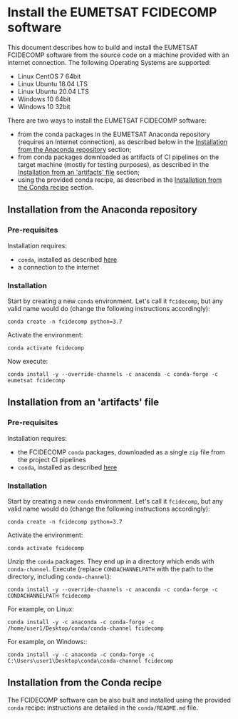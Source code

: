 # Install the EUMETSAT FCIDECOMP software

This document describes how to build and install the EUMETSAT FCIDECOMP software from the source code on a machine
provided with an internet connection.
The following Operating Systems are supported:

- Linux CentOS 7 64bit
- Linux Ubuntu 18.04 LTS
- Linux Ubuntu 20.04 LTS
- Windows 10 64bit
- Windows 10 32bit

There are two ways to install the EUMETSAT FCIDECOMP software:

- from the conda packages in the EUMETSAT Anaconda repository (requires an Internet connection),
as described below in the [Installation from the Anaconda repository](#installation-from-the-anaconda-repository)
section;
- from conda packages downloaded as artifacts of CI pipelines on the target machine (mostly for testing purposes),
as described in the [Installation from an 'artifacts' file](#installation-from-an-artifacts-file) section;
- using the provided conda recipe, as described in the 
[Installation from the Conda recipe](#installation-from-the-conda-recipe) section.

## Installation from the Anaconda repository

### Pre-requisites

Installation requires:

- `conda`, installed as described
  [here](<https://conda.io/projects/conda/en/latest/user-guide/install/index.html>)
- a connection to the internet

### Installation

Start by creating a new `conda` environment. Let's call it `fcidecomp`, but
any valid name would do (change the following instructions accordingly):

    conda create -n fcidecomp python=3.7

Activate the environment:

    conda activate fcidecomp

Now execute:

    conda install -y --override-channels -c anaconda -c conda-forge -c eumetsat fcidecomp

## Installation from an 'artifacts' file

### Pre-requisites

Installation requires:

- the FCIDECOMP `conda` packages, downloaded as a single `zip` file from the project CI pipelines
- `conda`, installed as described
  [here](<https://conda.io/projects/conda/en/latest/user-guide/install/index.html>)

### Installation

Start by creating a new `conda` environment. Let's call it `fcidecomp`, but
any valid name would do (change the following instructions accordingly):

    conda create -n fcidecomp python=3.7

Activate the environment:

    conda activate fcidecomp

Unzip the `conda` packages. They end up in a directory which ends with `conda-channel`.
Execute (replace `CONDACHANNELPATH` with the path to the directory, including `conda-channel`):

    conda install -y --override-channels -c anaconda -c conda-forge -c CONDACHANNELPATH fcidecomp

For example, on Linux:

    conda install -y -c anaconda -c conda-forge -c /home/user1/Desktop/conda/conda-channel fcidecomp

For example, on Windows::

    conda install -y -c anaconda -c conda-forge -c C:\Users\user1\Desktop\conda\conda-channel fcidecomp

## Installation from the Conda recipe

The FCIDECOMP software can be also built and installed using the provided `conda` recipe: instructions are detailed in 
the `conda/README.md` file.




